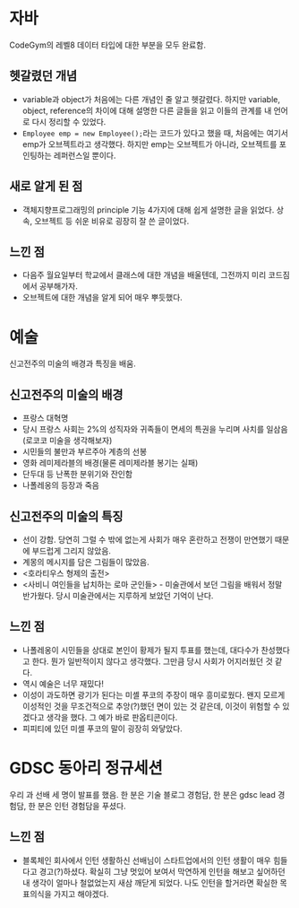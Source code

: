 # 자바
CodeGym의 레벨8 데이터 타입에 대한 부분을 모두 완료함.

## 헷갈렸던 개념
+ variable과 object가 처음에는 다른 개념인 줄 알고 헷갈렸다. 하지만 variable, object, reference의 차이에 대해 설명한 다른 글들을 읽고 이들의 관계를 내 언어로 다시 정리할 수 있었다.
+ ```Employee emp = new Employee();```라는 코드가 있다고 했을 때, 처음에는 여기서 emp가 오브젝트라고 생각했다. 하지만 emp는 오브젝트가 아니라, 오브젝트를 포인팅하는 레퍼런스일 뿐이다.

## 새로 알게 된 점
+ 객체지향프로그래밍의 principle 기능 4가지에 대해 쉽게 설명한 글을 읽었다. 상속, 오브젝트 등 쉬운 비유로 굉장히 잘 쓴 글이었다.

## 느낀 점
+ 다음주 월요일부터 학교에서 클래스에 대한 개념을 배울텐데, 그전까지 미리 코드짐에서 공부해가자.
+ 오브젝트에 대한 개념을 알게 되어 매우 뿌듯했다.

# 예술
신고전주의 미술의 배경과 특징을 배움.

## 신고전주의 미술의 배경
+ 프랑스 대혁명
+ 당시 프랑스 사회는 2%의 성직자와 귀족들이 면세의 특권을 누리며 사치를 일삼음(로코코 미술을 생각해보자)
+ 시민들의 불만과 부르주아 계층의 선봉
+ 영화 레미제라블의 배경(물론 레미제라블 봉기는 실패)
+ 단두대 등 난폭한 분위기와 잔인함
+ 나폴레옹의 등장과 죽음

## 신고전주의 미술의 특징
+ 선이 강함. 당연히 그럴 수 밖에 없는게 사회가 매우 혼란하고 전쟁이 만연했기 때문에 부드럽게 그리지 않았음.
+ 계몽의 메시지를 담은 그림들이 많았음.
+ <호라티우스 형제의 출전>
+ <사비니 여인들을 납치하는 로마 군인들> - 미술관에서 보던 그림을 배워서 정말 반가웠다. 당시 미술관에서는 지루하게 보았던 기억이 난다.

## 느낀 점
+ 나폴레옹이 시민들을 상대로 본인이 황제가 될지 투표를 했는데, 대다수가 찬성했다고 한다. 뭔가 일반적이지 않다고 생각했다. 그만큼 당시 사회가 어지러웠던 것 같다.
+ 역시 예술은 너무 재밌다!
+ 이성이 과도하면 광기가 된다는 미셸 푸코의 주장이 매우 흥미로웠다. 왠지 모르게 이성적인 것을 무조건적으로 추앙(?)했던 면이 있는 것 같은데, 이것이 위험할 수 있겠다고 생각을 했다. 그 예가 바로 판옵티콘이다.
+ 피피티에 있던 미셸 푸코의 말이 굉장히 와닿았다. 

# GDSC 동아리 정규세션
우리 과 선배 세 명이 발표를 했음. 한 분은 기술 블로그 경험담, 한 분은 gdsc lead 경험담, 한 분은 인턴 경험담을 푸셨다.

## 느낀 점
+ 블록체인 회사에서 인턴 생활하신 선배님이 스타트업에서의 인턴 생활이 매우 힘들다고 경고(?)하셨다. 확실히 그냥 멋있어 보여서 막연하게 인턴을 해보고 싶어하던 내 생각이 얼마나 철없었는지 새삼 깨닫게 되었다. 나도 인턴을 할거라면 확실한 목표의식을 가지고 해야겠다.